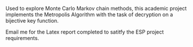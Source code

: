 Used to explore Monte Carlo Markov chain methods, this academic project implements the Metropolis Algorithm with the task of decryption on a bijective key function. 

Email me for the Latex report completed to satitfy the ESP project requirements.
